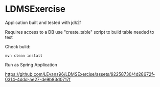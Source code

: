 # LDMSExercise

Application built and tested with jdk21

Requires access to a DB use "create_table" script to build table needed to test

Check bulid:
```
mvn clean install
```

Run as Spring Application




https://github.com/LEvans96/LDMSExercise/assets/92258730/4d28672f-0314-4ddd-ae27-de9b83d0717f

